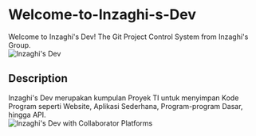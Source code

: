# Welcome-to-Inzaghi-s-Dev
Welcome to Inzaghi's Dev! The Git Project Control System from Inzaghi's Group.\
![Inzaghi's Dev](../images/inzaghis-dev-by-inzaghis-group-corp.png")

## Description
Inzaghi's Dev merupakan kumpulan Proyek TI untuk menyimpan Kode Program seperti Website, Aplikasi Sederhana, Program-program Dasar, hingga API.\
![Inzaghi's Dev with Collaborator Platforms](../images/inzaghis-dev-with-collabolator-platforms.png")
